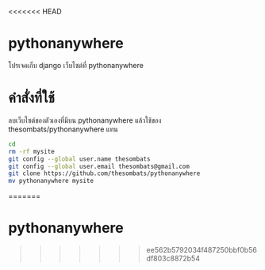 <<<<<<< HEAD
# pythonanywhere
โปรเจคเก็บ django เว็บไซต์ที่ pythonanywhere


# คำสั่งที่ใช้

ลบเว็บไซต์ของตัวเองที่มีบน pythonanywhere แล้วใช้ของ thesombats/pythonanywhere แทน

```sh
cd
rm -rf mysite
git config --global user.name thesombats
git config --global user.email thesombats@gmail.com
git clone https://github.com/thesombats/pythonanywhere
mv pythonanywhere mysite
```
=======
# pythonanywhere
>>>>>>> ee562b5792034f487250bbf0b56df803c8872b54
